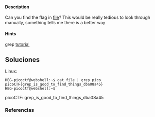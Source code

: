 #### Description

Can you find the flag in [file](https://jupiter.challenges.picoctf.org/static/495d43ee4a2b9f345a4307d053b4d88d/file)? This would be really tedious to look through manually, something tells me there is a better way

#### Hints 


grep [tutorial](https://ryanstutorials.net/linuxtutorial/grep.php)

## Soluciones
Linux:

````
HBG-picoctf@webshell:~$ cat file | grep pico
picoCTF{grep_is_good_to_find_things_dba08a45}
HBG-picoctf@webshell:~$ 
`````

picoCTF: grep_is_good_to_find_things_dba08a45

### Referencias
